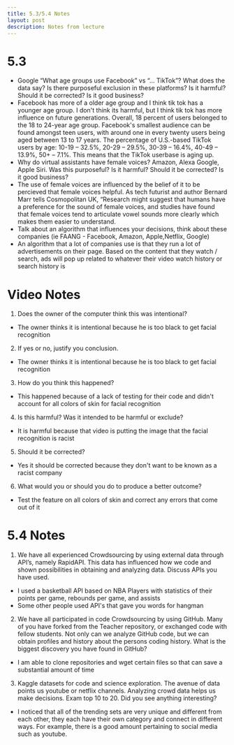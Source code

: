 ```yaml
---
title: 5.3/5.4 Notes
layout: post 
description: Notes from lecture
---
```


# 5.3
- Google “What age groups use Facebook” vs “… TikTok”? What does the data say? Is there purposeful exclusion in these platforms? Is it harmful? Should it be corrected? Is it good business?
- Facebook has more of a older age group and I think tik tok has a younger age group.  I don't think its harmful, but I think tik tok has more influence on future generations.  Overall, 18 percent of users belonged to the 18 to 24-year age group. Facebook's smallest audience can be found amongst teen users, with around one in every twenty users being aged between 13 to 17 years.  The percentage of U.S.-based TikTok users by age: 10-19 – 32.5%, 20-29 – 29.5%, 30-39 – 16.4%, 40-49 – 13.9%, 50+ – 7.1%. This means that the TikTok userbase is aging up.
- Why do virtual assistants have female voices? Amazon, Alexa Google, Apple Siri. Was this purposeful? Is it harmful? Should it be corrected? Is it good business?
- The use of female voices are influenced by the belief of it to be percieved that female voices helpful.  As tech futurist and author Bernard Marr tells Cosmopolitan UK, “Research might suggest that humans have a preference for the sound of female voices, and studies have found that female voices tend to articulate vowel sounds more clearly which makes them easier to understand.
- Talk about an algorithm that influences your decisions, think about these companies (ie FAANG - Facebook, Amazon, Apple,Netflix, Google)
- An algorithm that a lot of companies use is that they run a lot of advertisements on their page.  Based on the content that they watch / search, ads will pop up related to whatever their video watch history or search history is

# Video Notes
1. Does the owner of the computer think this was intentional?
- The owner thinks it is intentional because he is too black to get facial recognition
2. If yes or no, justify you conclusion.
- The owner thinks it is intentional because he is too black to get facial recognition
3. How do you think this happened?
- This happened because of a lack of testing for their code and didn't account for all colors of skin for facial recognition
4. Is this harmful? Was it intended to be harmful or exclude?
- It is harmful because that video is putting the image that the facial recognition is racist
5. Should it be corrected?
- Yes it should be corrected because they don't want to be known as a racist company 
6.  What would you or should you do to produce a better outcome?
- Test the feature on all colors of skin and correct any errors that come out of it 

# 5.4 Notes
1. We have all experienced Crowdsourcing by using external data through API’s, namely RapidAPI. This data has influenced how we code and shown possibilities in obtaining and analyzing data. Discuss APIs you have used.
- I used a basketball API based on NBA Players with statistics of their points per game, rebounds per game, and assists
- Some other people used API's that gave you words for hangman
2. We have all participated in code Crowdsourcing by using GitHub. Many of you have forked from the Teacher repository, or exchanged code with fellow students. Not only can we analyze GitHub code, but we can obtain profiles and history about the persons coding history. What is the biggest discovery you have found in GitHub?
- I am able to clone repositories and wget certain files so that can save a substantial amount of time
3. Kaggle datasets for code and science exploration. The avenue of data points us youtube or netflix channels. Analyzing crowd data helps us make decisions. Exam top 10 to 20. Did you see anything interesting?
- I noticed that all of the trending sets are very unique and different from each other, they each have their own category and connect in different ways.  For example, there is a good amount pertaining to social media such as youtube.  
